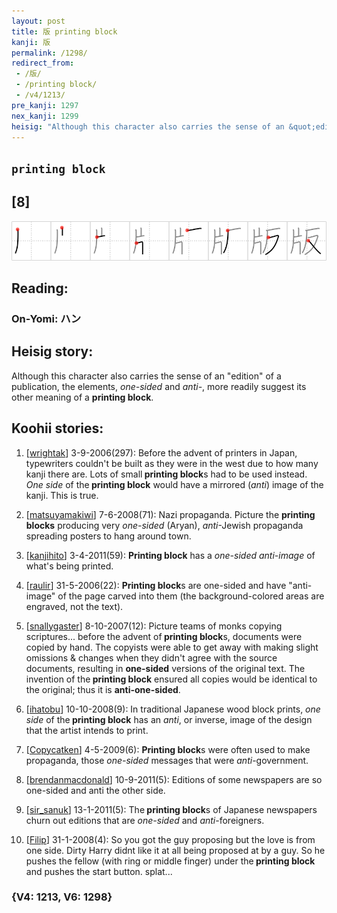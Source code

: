 ```yaml
---
layout: post
title: 版 printing block
kanji: 版
permalink: /1298/
redirect_from:
 - /版/
 - /printing block/
 - /v4/1213/
pre_kanji: 1297
nex_kanji: 1299
heisig: "Although this character also carries the sense of an &quot;edition&quot; of a publication, the elements, <i>one-sided</i> and <i>anti-</i>, more readily suggest its other meaning of a <b>printing block</b>."
---
```


## `printing block`

## [8]

<div class="stroke"><img src="../images/E78988.png" /></div>

## Reading:

### On-Yomi: ハン

## Heisig story:

Although this character also carries the sense of an &quot;edition&quot; of a publication, the elements, <i>one-sided</i> and <i>anti-</i>, more readily suggest its other meaning of a <b>printing block</b>.

## Koohii stories:

1) [<a href="http://kanji.koohii.com/profile/wrightak">wrightak</a>] 3-9-2006(297): Before the advent of printers in Japan, typewriters couldn&#039;t be built as they were in the west due to how many kanji there are. Lots of small<strong> printing block</strong>s had to be used instead. <em>One side</em> of the<strong> printing block</strong> would have a mirrored (<em>anti</em>) image of the kanji. This is true.

2) [<a href="http://kanji.koohii.com/profile/matsuyamakiwi">matsuyamakiwi</a>] 7-6-2008(71): Nazi propaganda. Picture the <strong>printing blocks</strong> producing very <em>one-sided</em> (Aryan), <em>anti</em>-Jewish propaganda spreading posters to hang around town.

3) [<a href="http://kanji.koohii.com/profile/kanjihito">kanjihito</a>] 3-4-2011(59): <strong>Printing block</strong> has a <em>one-sided</em> <em>anti-image</em> of what&#039;s being printed.

4) [<a href="http://kanji.koohii.com/profile/raulir">raulir</a>] 31-5-2006(22): <strong>Printing block</strong>s are one-sided and have &quot;anti-image&quot; of the page carved into them (the background-colored areas are engraved, not the text).

5) [<a href="http://kanji.koohii.com/profile/snallygaster">snallygaster</a>] 8-10-2007(12): Picture teams of monks copying scriptures... before the advent of<strong> printing block</strong>s, documents were copied by hand. The copyists were able to get away with making slight omissions &amp; changes when they didn&#039;t agree with the source documents, resulting in <strong>one-sided</strong> versions of the original text. The invention of the<strong> printing block</strong> ensured all copies would be identical to the original; thus it is <strong>anti-one-sided</strong>.

6) [<a href="http://kanji.koohii.com/profile/ihatobu">ihatobu</a>] 10-10-2008(9): In traditional Japanese wood block prints, <em>one side</em> of the<strong> printing block</strong> has an <em>anti</em>, or inverse, image of the design that the artist intends to print.

7) [<a href="http://kanji.koohii.com/profile/Copycatken">Copycatken</a>] 4-5-2009(6): <strong>Printing block</strong>s were often used to make propaganda, those <em>one-sided</em> messages that were <em>anti</em>-government.

8) [<a href="http://kanji.koohii.com/profile/brendanmacdonald">brendanmacdonald</a>] 10-9-2011(5): Editions of some newspapers are so one-sided and anti the other side.

9) [<a href="http://kanji.koohii.com/profile/sir_sanuk">sir_sanuk</a>] 13-1-2011(5): The<strong> printing block</strong>s of Japanese newspapers churn out editions that are <em>one-sided</em> and <em>anti</em>-foreigners.

10) [<a href="http://kanji.koohii.com/profile/Filip">Filip</a>] 31-1-2008(4): So you got the guy proposing but the love is from one side. Dirty Harry didnt like it at all being proposed at by a guy. So he pushes the fellow (with ring or middle finger) under the<strong> printing block</strong> and pushes the start button. splat...

### {V4: 1213, V6: 1298}
